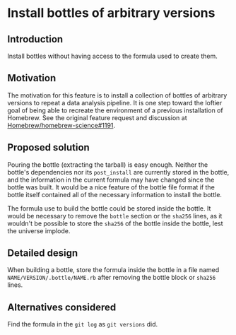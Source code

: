 # Install bottles of arbitrary versions

## Introduction
Install bottles without having access to the formula used to create them.

## Motivation
The motivation for this feature is to install a collection of bottles of arbitrary versions to repeat a data analysis pipeline. It is one step toward the loftier goal of being able to recreate the environment of a previous installation of Homebrew. See the original feature request and discussion at [Homebrew/homebrew-science#1191](https://github.com/Homebrew/homebrew-science/issues/1191).

## Proposed solution
Pouring the bottle (extracting the tarball) is easy enough. Neither the bottle's dependencies nor its `post_install` are currently stored in the bottle, and the information in the current formula may have changed since the bottle was built. It would be a nice feature of the bottle file format if the bottle itself contained all of the necessary information to install the bottle.

The formula use to build the bottle could be stored inside the bottle. It would be necessary to remove the `bottle` section or the `sha256` lines, as it wouldn't be possible to store the `sha256` of the bottle inside the bottle, lest the universe implode.

## Detailed design
When building a bottle, store the formula inside the bottle in a file named `NAME/VERSION/.bottle/NAME.rb` after removing the bottle block or `sha256` lines.

## Alternatives considered
Find the formula in the `git log` as `git versions` did.
